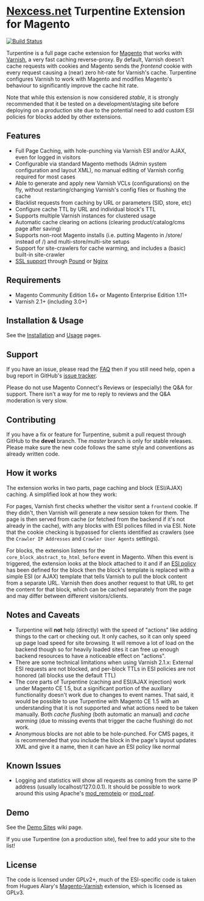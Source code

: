 # [Nexcess.net](https://www.nexcess.net/) Turpentine Extension for Magento
[![Build Status](https://travis-ci.org/nexcess/magento-turpentine.png?branch=master,devel)](https://travis-ci.org/nexcess/magento-turpentine)

Turpentine is a full page cache extension for [Magento](https://www.magentocommerce.com/)
that works with [Varnish](https://www.varnish-cache.org/), a very fast caching reverse-proxy. By
default, Varnish doesn't cache requests with cookies and Magento sends the
*frontend* cookie with every request causing a (near) zero hit-rate for Varnish's cache.
Turpentine configures Varnish to work with Magento and modifies Magento's
behaviour to significantly improve the cache hit rate.

Note that while this extension is now considered *stable*, it is strongly
recommended that it be tested on a development/staging site before deploying
on a production site due to the potential need to add custom ESI policies
for blocks added by other extensions.

## Features

  * Full Page Caching, with hole-punching via Varnish ESI and/or AJAX, even for
  logged in visitors
  * Configurable via standard Magento methods (Admin system configuration and
  layout XML), no manual editing of Varnish config required for most cases
  * Able to generate and apply new Varnish VCLs (configurations) on the fly,
  without restarting/changing Varnish's config files or flushing the cache
  * Blacklist requests from caching by URL or parameters (SID, store, etc)
  * Configure cache TTL by URL and individual block's TTL
  * Supports multiple Varnish instances for clustered usage
  * Automatic cache clearing on actions (clearing product/catalog/cms page after saving)
  * Supports non-root Magento installs (i.e. putting Magento in /store/ instead
  of /) and multi-store/multi-site setups
  * Support for site-crawlers for cache warming, and includes a (basic)
  built-in site-crawler
  * [SSL support](https://github.com/nexcess/magento-turpentine/wiki/SSL_Support)
  through [Pound](http://www.apsis.ch/pound) or [Nginx](http://nginx.org/)

## Requirements

  * Magento Community Edition 1.6+ or Magento Enterprise Edition 1.11+
  * Varnish 2.1+ (including 3.0+)

## Installation & Usage

See the [Installation](https://github.com/nexcess/magento-turpentine/wiki/Installation)
and [Usage](https://github.com/nexcess/magento-turpentine/wiki/Usage) pages.

## Support

If you have an issue, please read the [FAQ](https://github.com/nexcess/magento-turpentine/wiki/FAQ)
then if you still need help, open a bug report in GitHub's
[issue tracker](https://github.com/nexcess/magento-turpentine/issues).

Please do not use Magento Connect's Reviews or (especially) the Q&A for support.
There isn't a way for me to reply to reviews and the Q&A moderation is very slow.

## Contributing

If you have a fix or feature for Turpentine, submit a pull request through GitHub
to the **devel** branch. The *master* branch is only for stable releases. Please
make sure the new code follows the same style and conventions as already written
code.

## How it works

The extension works in two parts, page caching and block (ESI/AJAX) caching. A
simplified look at how they work:

For pages, Varnish first checks whether the visitor sent a ``frontend`` cookie.
If they didn't, then Varnish will generate a new session token for them. The page
is then served from cache (or fetched from the backend if it's not already in
the cache), with any blocks with ESI polices filled in via ESI. Note that the
cookie checking is bypassed for clients identified as crawlers (see the
``Crawler IP Addresses`` and ``Crawler User Agents`` settings).

For blocks, the extension listens for the ``core_block_abstract_to_html_before``
event in Magento. When this event is triggered, the extension looks at the block
attached to it and if an [ESI policy](https://github.com/nexcess/magento-turpentine/wiki/ESI_Cache_Policy)
has been defined for the block then the
block's template is replaced with a simple ESI (or AJAX) template that tells Varnish to
pull the block content from a separate URL. Varnish then does another request to
that URL to get the content for that block, which can be cached separately from
the page and may differ between different visitors/clients.

## Notes and Caveats

  * Turpentine will **not** help (directly) with the speed of "actions" like adding things
  to the cart or checking out. It only caches, so it can only speed up page load
  speed for site browsing. It will remove a lot of load on the backend though so
  for heavily loaded sites it can free up enough backend resources to have a
  noticeable effect on "actions".
  * There are some technical limitations when using Varnish 2.1.x: External ESI
  requests are not blocked, and per-block TTLs in ESI policies are not honored
  (all blocks use the default TTL)
  * The core parts of Turpentine (caching and ESI/AJAX injection) work under Magento CE 1.5, but a significant
  portion of the auxillary functionality doesn't work due to changes to event names. That
  said, it would be possible to use Turpentine with Magento CE 1.5 with an understanding
  that it is not supported and what actions need to be taken manually. Both
  *cache flushing* (both automatic an manual) and *cache warming* (due to
  missing events that trigger the cache flushing) do not work.
  * Anonymous blocks are not able to be hole-punched. For CMS pages, it is
  recommended that you include the block in the page's layout updates XML and
  give it a name, then it can have an ESI policy like normal

## Known Issues

  * Logging and statistics will show all requests as coming from the same IP address
  (usually localhost/127.0.0.1). It should be possible to work around this using
  Apache's [mod_remoteip](http://httpd.apache.org/docs/trunk/mod/mod_remoteip.html)
  or [mod_rpaf](http://www.stderr.net/apache/rpaf/).

## Demo

See the [Demo Sites](https://github.com/nexcess/magento-turpentine/wiki/Demo-Sites)
wiki page.

If you use Turpentine (on a production site), feel free to add your site to the
list!

## License

The code is licensed under GPLv2+, much of the ESI-specific code is taken from
Hugues Alary's [Magento-Varnish](https://github.com/huguesalary/Magento-Varnish)
extension, which is licensed as GPLv3.
